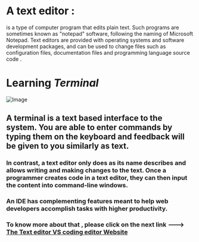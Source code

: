 # A text editor : 

is a type of computer program that edits plain text. Such programs are sometimes known as "notepad" software, following the naming of Microsoft Notepad. Text editors are provided with operating systems and software development packages, and can be used to change files such as configuration files, documentation files and programming language source code . 


# Learning *Terminal*

![Image](https://upload.wikimedia.org/wikipedia/commons/9/9f/DEC_VT100_terminal_transparent.png)

## A  terminal  is a text based interface to the system. You are able to enter commands by typing them on the keyboard and feedback will be given to you similarly as text.

### In contrast, a text editor only does as its name describes and allows writing and making changes to the text. Once a programmer creates code in a text editor, they can then input the content into command-line windows.

### An IDE has complementing features meant to help web developers accomplish tasks with higher productivity.


### To know more about that , please click on the next link ---> [The Text editor VS coding editor Website ](https://jaxenter.com/ides-vs-text-editor-148936.html)
